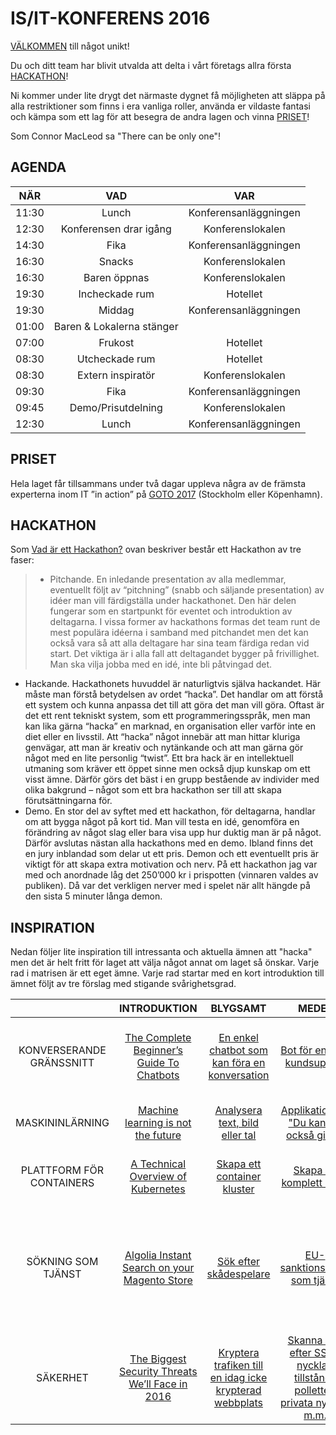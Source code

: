 # IS/IT-KONFERENS 2016

[VÄLKOMMEN](http://sproutvideo.com/videos/a09bd0bb1a1fefce28) till något unikt!

Du och ditt team har blivit utvalda att delta i vårt företags allra första [HACKATHON](http://www.digitaltransformering.se/vad-ar-ett-hackathon/)!

Ni kommer under lite drygt det närmaste dygnet få möjligheten att släppa på alla restriktioner som finns i era vanliga roller, använda er vildaste fantasi och kämpa som ett lag för att besegra de andra lagen och vinna [PRISET](https://github.com/guardian-framework/IS-IT-Konferens#priset)!

Som Connor MacLeod sa "There can be only one"!


## AGENDA
|     NÄR     |               VAD               |           VAR          |
|:-----------:|:-------------------------------:|:----------------------:|
|    11:30    |              Lunch              |  Konferensanläggningen |
|    12:30    |     Konferensen drar igång      |    Konferenslokalen    |
|    14:30    |               Fika              |  Konferensanläggningen |
|    16:30    |              Snacks             |    Konferenslokalen    |
|    16:30    |           Baren öppnas          |    Konferenslokalen    |
|    19:30    |         Incheckade   rum        |       Hotellet         |
|    19:30    |              Middag             |  Konferensanläggningen |
|    01:00    |    Baren & Lokalerna stänger    |                        |
|    07:00    |             Frukost             |        Hotellet        |
|    08:30    |          Utcheckade rum         |       Hotellet         |
|    08:30    |       Extern   inspiratör       |    Konferenslokalen    |
|    09:30    |               Fika              |  Konferensanläggningen |
|    09:45    |        Demo/Prisutdelning       |    Konferenslokalen    |
|    12:30    |             Lunch               |  Konferensanläggningen |

## PRISET
Hela laget får tillsammans under två dagar uppleva några av de främsta experterna inom IT ”in action” på [GOTO 2017]( https://gotocon.com/) (Stockholm eller Köpenhamn).

## HACKATHON
Som [Vad är ett Hackathon?](http://www.digitaltransformering.se/vad-ar-ett-hackathon/) ovan beskriver består ett Hackathon av tre faser:
> - Pitchande. En inledande presentation av alla medlemmar, eventuellt följt av “pitchning” (snabb och säljande presentation) av idéer man vill färdigställa under hackathonet. Den här delen fungerar som en startpunkt för eventet och introduktion av deltagarna. I vissa former av hackathons formas det team runt de mest populära idéerna i samband med pitchandet men det kan också vara så att alla deltagare har sina team färdiga redan vid start. Det viktiga är i alla fall att deltagandet bygger på frivillighet. Man ska vilja jobba med en idé, inte bli påtvingad det.
- Hackande. Hackathonets huvuddel är naturligtvis själva hackandet. Här måste man förstå betydelsen av ordet “hacka”. Det handlar om att förstå ett system och kunna anpassa det till att göra det man vill göra. Oftast är det ett rent tekniskt system, som ett programmeringsspråk, men man kan lika gärna “hacka” en marknad, en organisation eller varför inte en diet eller en livsstil.
Att “hacka” något innebär att man hittar kluriga genvägar, att man är kreativ och nytänkande och att man gärna gör något med en lite personlig “twist”. Ett bra hack är en intellektuell utmaning som kräver ett öppet sinne men också djup kunskap om ett visst ämne. Därför görs det bäst i en grupp bestående av individer med olika bakgrund – något som ett bra hackathon ser till att skapa förutsättningarna för.
- Demo. En stor del av syftet med ett hackathon, för deltagarna, handlar om att bygga något på kort tid. Man vill testa en idé, genomföra en förändring av något slag eller bara visa upp hur duktig man är på något. Därför avslutas nästan alla hackathons med en demo.
Ibland finns det en jury inblandad som delar ut ett pris. Demon och ett eventuellt pris är viktigt för att skapa extra motivation och nerv. På ett hackathon jag var med och anordnade låg det 250’000 kr i prispotten (vinnaren valdes av publiken). Då var det verkligen nerver med i spelet när allt hängde på den sista 5 minuter långa demon.


## INSPIRATION
Nedan följer lite inspiration till intressanta och aktuella ämnen att "hacka" men det är helt fritt för laget att välja något annat om laget så önskar. Varje rad i matrisen är ett eget ämne. Varje rad startar med en kort introduktion till ämnet följt av tre förslag med stigande svårighetsgrad.

|                                   | INTRODUKTION | BLYGSAMT | MEDEL | UTMANANDE |
|:---------------------------------:|:--------:|:--------:|:-----:|:---------:|
| KONVERSERANDE GRÄNSSNITT          | [The Complete Beginner’s Guide To Chatbots](https://chatbotsmagazine.com/the-complete-beginner-s-guide-to-chatbots-8280b7b906ca#.5wvxm2amn) | [En enkel chatbot som kan föra en konversation](http://rebot.me/mickey) | [Bot för enklare kundsupport](https://docs.api.ai/docs/guidelines-online-store-support-agent) | [Facebook Messenger som UI till oinloggad anmälan via API](https://github.com/hunkim/Wit-Facebook) |
| MASKININLÄRNING                   | [Machine learning is not the future](https://youtu.be/3dXQxSI3XDY) | [Analysera text, bild eller tal](https://cloud.google.com/blog/big-data/2016/09/experience-googles-machine-learning-on-your-own-images-voice-and-text) | [Applikation för "Du kanske också gillar"](https://blog.intercom.com/machine-learning-way-easier-than-it-looks/) | [Maskinellt indentifiera kroppsdelar i en bild](https://www.oreilly.com/learning/dive-into-tensorflow-with-linux) |
| PLATTFORM FÖR CONTAINERS | [A Technical Overview of Kubernetes](https://youtu.be/WwBdNXt6wO4) | [Skapa ett container kluster](https://deis.com/blog/2016/first-kubernetes-cluster-gke/) | [Skapa en komplett PaaS](https://deis.com/blog/2016/production-deis-workflow-google-container-engine-pt2/) | [Skapa en komplett PaaS som autoskalar](https://cloud.google.com/compute/docs/autoscaler/) |
| SÖKNING SOM TJÄNST         | [Algolia Instant Search on your Magento Store](https://youtu.be/DUuv9ALS5cM) | [Sök efter skådespelare](https://www.algolia.com/doc/guides/getting-started/quick-start) | [EU-sanktionslistan som tjänst](http://www.fi.se/Tillsyn/Sanktioner/EU-sanktioner/) | [Utöka tjänsten för yrkeskod med en feedback loop för kontinuerliga förbättringar utifrån faktiskt val i träfflistan](https://www.codementor.io/php/tutorial/how-to-build-a-search-engine-algolia) |
| SÄKERHET  | [The Biggest Security Threats We’ll Face in 2016](https://www.wired.com/2016/01/the-biggest-security-threats-well-face-in-2016/) | [Kryptera trafiken till en idag icke krypterad webbplats](https://kryptera.se/gratis-ssl-certifikat-fran-lets-encrypt/) | [Skanna kod efter SSH-nycklar, tillstånds polletter, privata nycklar m.m.](https://thoughtworks.github.io/talisman/) | [Maskinellt bedöma om en uppladdad bild är manipulerad](https://photography.tutsplus.com/articles/fakes-frauds-and-forgeries-how-to-detect-image-manipulation--cms-22230) |

